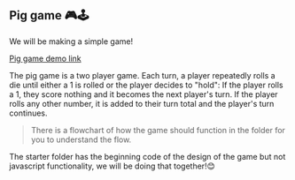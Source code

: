## Pig game 🎮🕹

We will be making a simple game!

[Pig game demo link](https://pig-game-returndev.netlify.app/)

The pig game is a two player game. Each turn, a player repeatedly rolls a die until either a 1 is rolled or the player decides to "hold": If the player rolls a 1, they score nothing and it becomes the next player's turn. If the player rolls any other number, it is added to their turn total and the player's turn continues.

> There is a flowchart of how the game should function in the folder for you to understand the flow.

The starter folder has the beginning code of the design of the game but not javascript functionality, we will be doing that together!😊
